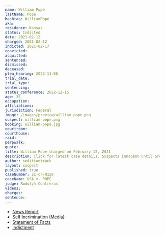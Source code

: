 ```yaml
---
name: William Pope
lastName: Pope
hashtag: WilliamPope
aka:
residence: Kansas
status: Indicted
date: 2021-02-12
charged: 2021-02-12
indicted: 2021-02-17
convicted: 
acquitted:
sentenced: 
dismissed: 
deceased:
plea_hearing: 2022-11-08
trial_date:
trial_type:
sentencing:
status_conference: 2022-12-15
age: 35
occupation:
affiliations:
jurisdiction: Federal
image: /images/preview/william-pope.png
suspect: william-pope.png
booking: william-pope.jpg
courtroom:
courthouse:
raid:
perpwalk:
quote:
title: William Pope charged on February 12, 2021
description: Click for latest case details. Suspects innocent until proven guilty.
author: seditiontrack
layout: suspect
published: true
caseNumber: 21-cr-0128
caseName: USA v. POPE
judge: Rudolph Contreras
videos:
charges:
sentence:
---
```

- [News Report](https://www.komu.com/news/midmissourinews/update-kansas-man-arrested-in-relation-to-u-s-capitol-riot-two-missouri-men-also/article_a3e6bfa4-6d66-11eb-a9e0-f36f0598f077.html)
- [Self Incrimination (Media)](https://www.cjonline.com/story/news/local/2021/01/11/former-topeka-city-council-candidate-inside-u-s-capitol-jan-6/6627946002/)
- [Statement of Facts](https://www.justice.gov/usao-dc/case-multi-defendant/file/1379106/download)
- [Indictment](https://www.justice.gov/usao-dc/case-multi-defendant/file/1459966/download)
